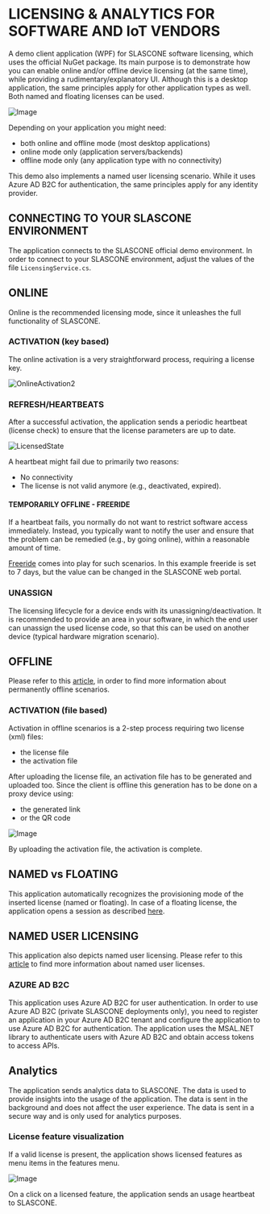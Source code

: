 # LICENSING & ANALYTICS FOR SOFTWARE AND IoT VENDORS
A demo client application (WPF) for SLASCONE software licensing, which uses the official NuGet package. Its main purpose is to demonstrate how you can enable online and/or offline device licensing (at the same time), while providing a rudimentary/explanatory UI. Although this is a desktop application, the same principles apply for other application types as well. Both named and floating licenses can be used.

![Image](https://github.com/user-attachments/assets/ba2b1545-420d-499d-b8d1-77e1c9e19f88)

Depending on your application you might need:

- both online and offline mode (most desktop applications)
- online mode only (application servers/backends)
- offline mode only (any application type with no connectivity)

This demo also implements a named user licensing scenario. While it uses Azure AD B2C for authentication, the same principles apply for any identity provider.

## CONNECTING TO YOUR SLASCONE ENVIRONMENT

The application connects to the SLASCONE official demo environment. In order to connect to your SLASCONE environment, adjust the values of the file `LicensingService.cs`.

## ONLINE

Online is the recommended licensing mode, since it unleashes the full functionality of SLASCONE.

### ACTIVATION (key based)
The online activation is a very straightforward process, requiring a license key.

![OnlineActivation2](https://github.com/user-attachments/assets/ee8f24be-fd53-4d22-98b3-6bdc1b3ca507)

### REFRESH/HEARTBEATS
After a successful activation, the application sends a periodic heartbeat (license check) to ensure that the license parameters are up to date.

![LicensedState](https://github.com/user-attachments/assets/90b82234-74fd-4892-b43b-44b0711ea787)

A heartbeat might fail due to primarily two reasons:
- No connectivity
- The license is not valid anymore (e.g., deactivated, expired).

#### TEMPORARILY OFFLINE - FREERIDE
If a heartbeat fails, you normally do not want to restrict software access immediately. Instead, you typically want to notify the user and ensure that the problem can be remedied (e.g., by going online), within a reasonable amount of time.

[Freeride](https://support.slascone.com/hc/en-us/articles/7702036319261#freeride) comes into play for such scenarios. In this example freeride is set to 7 days, but the value can be changed in the SLASCONE web portal.

### UNASSIGN
The licensing lifecycle for a device ends with its unassigning/deactivation. It is recommended to provide an area in your software, in which the end user can unassign the used license code, so that this can be used on another device (typical hardware migration scenario).

## OFFLINE
Please refer to this [article](https://support.slascone.com/hc/en-us/articles/4412248454161), in order to find more information about permanently offline scenarios.

### ACTIVATION (file based)

Activation in offline scenarios is a 2-step process requiring two license (xml) files:

- the license file
- the activation file

After uploading the license file, an activation file has to be generated and uploaded too. Since the client is offline this generation has to be done on a proxy device using:
- the generated link
- or the QR code

![Image](https://github.com/user-attachments/assets/4d334242-2827-44b2-8ac0-4b5faaf159d2)

By uploading the activation file, the activation is complete.

## NAMED vs FLOATING

This application automatically recognizes the provisioning mode of the inserted license (named or floating). In case of a floating license, the application opens a session as described [here](https://support.slascone.com/hc/en-us/articles/360016001677-NAMED-DEVICE-LICENSES).

## NAMED USER LICENSING
This application also depicts named user licensing. 
Please refer to this [article](https://support.slascone.com/hc/en-us/articles/360017647817-NAMED-USER-LICENSES) to find more information about named user licenses.

### AZURE AD B2C
This application uses Azure AD B2C for user authentication. In order to use Azure AD B2C (private SLASCONE deployments only), you need to register an application in your Azure AD B2C tenant and configure the application to use Azure AD B2C for authentication. The application uses the MSAL.NET library to authenticate users with Azure AD B2C and obtain access tokens to access APIs.

## Analytics

The application sends analytics data to SLASCONE. 
The data is used to provide insights into the usage of the application. 
The data is sent in the background and does not affect the user experience. 
The data is sent in a secure way and is only used for analytics purposes.

### License feature visualization

If a valid license is present, the application shows licensed features as menu items in the features menu.

![Image](https://github.com/user-attachments/assets/559622e3-75e7-420c-90c6-f6471f24f6ea)

On a click on a licensed feature, the application sends an usage heartbeat to SLASCONE. 